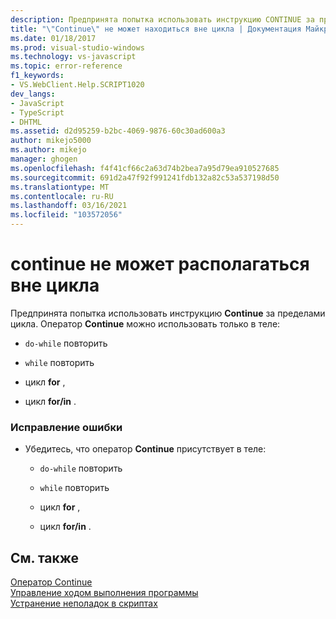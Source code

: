 ```yaml
---
description: Предпринята попытка использовать инструкцию CONTINUE за пределами цикла.
title: "\"Continue\" не может находиться вне цикла | Документация Майкрософт"
ms.date: 01/18/2017
ms.prod: visual-studio-windows
ms.technology: vs-javascript
ms.topic: error-reference
f1_keywords:
- VS.WebClient.Help.SCRIPT1020
dev_langs:
- JavaScript
- TypeScript
- DHTML
ms.assetid: d2d95259-b2bc-4069-9876-60c30ad600a3
author: mikejo5000
ms.author: mikejo
manager: ghogen
ms.openlocfilehash: f4f41cf66c2a63d74b2bea7a95d79ea910527685
ms.sourcegitcommit: 691d2a47f92f991241fdb132a82c53a537198d50
ms.translationtype: MT
ms.contentlocale: ru-RU
ms.lasthandoff: 03/16/2021
ms.locfileid: "103572056"
---
```

# <a name="cant-have-continue-outside-of-loop"></a>continue не может располагаться вне цикла
Предпринята попытка использовать инструкцию **Continue** за пределами цикла. Оператор **Continue** можно использовать только в теле:  
  
- `do-while` повторить  
  
- `while` повторить  
  
- цикл **for** ,  
  
- цикл **for/in** .  
  
### <a name="to-correct-this-error"></a>Исправление ошибки  
  
- Убедитесь, что оператор **Continue** присутствует в теле:  
  
  - `do-while` повторить  

  - `while` повторить  

  - цикл **for** ,  

  - цикл **for/in** .  
  
## <a name="see-also"></a>См. также  
 [Оператор Continue](https://developer.mozilla.org/docs/Web/JavaScript/Reference/Statements/continue)   
 [Управление ходом выполнения программы](https://developer.mozilla.org/docs/Web/JavaScript/Guide/Control_flow_and_error_handling)   
 [Устранение неполадок в скриптах](https://developer.mozilla.org/docs/Learn/JavaScript/First_steps/What_went_wrong)
